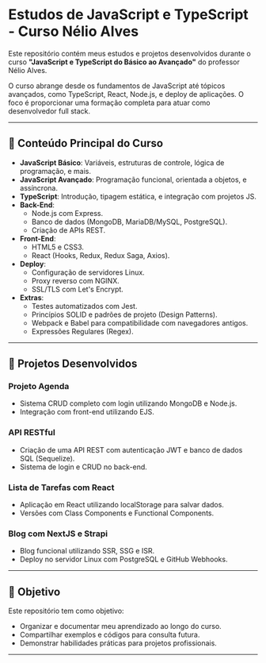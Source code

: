 # Estudos de JavaScript e TypeScript - Curso Nélio Alves

Este repositório contém meus estudos e projetos desenvolvidos durante o curso **"JavaScript e TypeScript do Básico ao Avançado"** do professor Nélio Alves.  

O curso abrange desde os fundamentos de JavaScript até tópicos avançados, como TypeScript, React, Node.js, e deploy de aplicações. O foco é proporcionar uma formação completa para atuar como desenvolvedor full stack.

---

## 🌟 **Conteúdo Principal do Curso**

- **JavaScript Básico**: Variáveis, estruturas de controle, lógica de programação, e mais.
- **JavaScript Avançado**: Programação funcional, orientada a objetos, e assíncrona.
- **TypeScript**: Introdução, tipagem estática, e integração com projetos JS.
- **Back-End**:
  - Node.js com Express.
  - Banco de dados (MongoDB, MariaDB/MySQL, PostgreSQL).
  - Criação de APIs REST.
- **Front-End**:
  - HTML5 e CSS3.
  - React (Hooks, Redux, Redux Saga, Axios).
- **Deploy**:
  - Configuração de servidores Linux.
  - Proxy reverso com NGINX.
  - SSL/TLS com Let's Encrypt.
- **Extras**:
  - Testes automatizados com Jest.
  - Princípios SOLID e padrões de projeto (Design Patterns).
  - Webpack e Babel para compatibilidade com navegadores antigos.
  - Expressões Regulares (Regex).

---

## 🚀 **Projetos Desenvolvidos**
### Projeto Agenda
- Sistema CRUD completo com login utilizando MongoDB e Node.js.
- Integração com front-end utilizando EJS.

### API RESTful
- Criação de uma API REST com autenticação JWT e banco de dados SQL (Sequelize).
- Sistema de login e CRUD no back-end.

### Lista de Tarefas com React
- Aplicação em React utilizando localStorage para salvar dados.
- Versões com Class Components e Functional Components.

### Blog com NextJS e Strapi
- Blog funcional utilizando SSR, SSG e ISR.
- Deploy no servidor Linux com PostgreSQL e GitHub Webhooks.

---

## 📝 **Objetivo**
Este repositório tem como objetivo:
- Organizar e documentar meu aprendizado ao longo do curso.
- Compartilhar exemplos e códigos para consulta futura.
- Demonstrar habilidades práticas para projetos profissionais.

---

